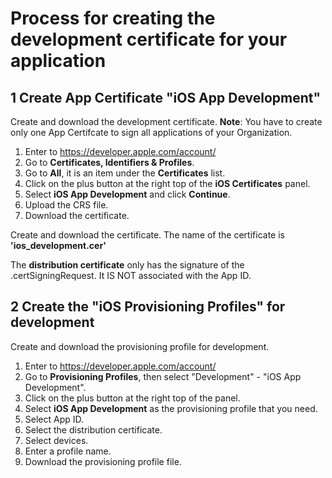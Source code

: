 # Process for creating the development certificate for your application

## 1 Create App Certificate "iOS App Development"
Create and download the development certificate.
**Note**: You have to create only one App Certifcate to sign all applications of your Organization.

1. Enter to https://developer.apple.com/account/
2. Go to **Certificates, Identifiers & Profiles**.
3. Go to **All**, it is an item under the **Certificates** list.
4. Click on the plus button at the right top of the **iOS Certificates** panel.
5. Select **iOS App Development** and click **Continue**.
5. Upload the CRS file.
6. Download the certificate.

Create and download the certificate.
The name of the certificate is **'ios_development.cer'**

The **distribution certificate** only has the signature of the .certSigningRequest.
It IS NOT associated with the App ID.


## 2 Create the "iOS Provisioning Profiles" for development
Create and download the provisioning profile for development.

1. Enter to https://developer.apple.com/account/
2. Go to **Provisioning Profiles**, then select "Development" - "iOS App Development".
3. Click on the plus button at the right top of the panel.
4. Select **iOS App Development** as the provisioning profile that you need.
5. Select App ID.
6. Select the distribution certificate.
7. Select devices.
8. Enter a profile name.
9. Download the provisioning profile file.
